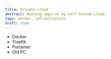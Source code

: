 ```yaml
---
title: Private cloud
abstract: Running apps on my self-hosted cloud.
tags: docker, infrastructure
draft: true
---
```


- Docker
- Traefik
- Portainer
- Old PC